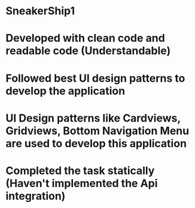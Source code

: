 # SneakerShip1
# Developed with clean code and readable code (Understandable)
# Followed best UI design patterns to develop the application
# UI Design patterns like Cardviews, Gridviews, Bottom Navigation Menu are used to develop this application
# Completed the task statically (Haven't implemented the Api integration)
